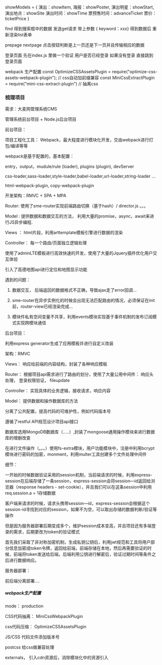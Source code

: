 showModels = {
    演出：showItem,
    海报：showPoster,
    演出明星：showStart,
    演出地点：showSite
    演出时间：showTime
    票预售时间：advanceTicket
    票价：ticketPrice 
}

find 
得到搜索框中的数据 发送get请求 带上参数 { keyword：xxx}
得到数据后 重新渲染list表单

prepage nextpage 点击按钮判断是上一页还是下一页并且传输相应的数据

登录页面 
先在index.js 里做一个验证 用户是否已经登录 如果没有登录 直接跳到登录页面 

webpack 生产配置
const OptimizeCSSAssetsPlugin = require("optimize-css-assets-webpack-plugin"); // css自动加前缀兼容
const MiniCssExtractPlugin = require("mini-css-extract-plugin")  // 抽离css

### 梳理项目

需求：大麦网管理系统CMS 

管理系统前台项目 + Node.js后台项目


前台项目：

项目工程化工具： Webpack，最大程度进行模块化开发，交由webpack进行打包/编译等等

webpack是基于配置的，基本配置：

entry，output，mudule/rule (loader), plugins (plugin), devServer

css-loader,sass-loader,style-loader,babel-loader,url-loader,string-loader ...

html-webpack-plugin, copy-webpack-plugin

开发架构：RMVC + SPA + MPA

Router: 使用了sme-router实现前端路由切换（基于hash）/ director.js 。。。

Model : 提供数据和数据交互的方法， 利用大量的promise，async，await来进行JS异步编程.

Views ： html片段，利用arttemplate模板引擎进行数据的渲染

Controller： 每一个路由/页面独立逻辑处理

使用了adminLTE模板进行高效快速的开发，使用了大量的Jquery插件优化用户交互体验

引入了高德地图api进行定位和地图显示功能

遇到的问题：

1. 数据交互， 后端返回的数据格式不正确，导致ajax走了error回调...

2. sme-router在异步实例化的时候会出现无法匹配路由的情况，必须保证在init前，router-view已经渲染完成...

3. 模块件私有空间变量不共享，利用events模块实现基于事件机制的发布订阅模式实现跨模块通信


后台项目：

利用express generator生成了应用模板并进行自定义改装

架构：RMVC

Views： 响应给前端的内容结构，封装了各种响应模板

Router： 根据项目api需求进行了路由的划分，使用了大量公用中间件： 响应头处理， 登录权限验证， fileupdate

Controller： 实现具体的业务逻辑，接收请求，响应内容

Model： 提供数据和操作数据库的方法

分离了公共配置，提高代码的可维护性，例如代码版本号

遵循了restful API规范设计项目api接口

数据库选用MongoDB数据库（.....）,封装了mongoose通用操作模块来进行数据库的增删改查

在进行文件操作（。。。）使用fs-extra模块，用户功能模块中，注册中利用bcrypt模块进行密码的加密，monment，利用multer工具创建多个文件处理中间件


细节：

一开始的时候数据验证采用的session机制，当前端请求的时候，利用express-session在后端存储了一条session，express-session会将session—id返回给浏览器（response headers - set-cookie），并且我们可以在这条session中利用req.session.a = 1存储数据

客户端来请求的时候，请求头携带session—id，express-session会根据这个session-id寻找到对应的session，如果不为空，可以取出存储的数据判断/验证等操作

但是因为服务器部署后期变成多个，维护session成本变高，并且项目还有多端登录的需求，后期更改为token的验证模式


首先我们采取了非对称加密机制，生成私钥公钥后，利用jwt规范和工具将用户部分信息加密成token令牌，返回给前端，前端存储在本地，然后再需要验证的时候，前端将token发送给后端，后端利用公钥进行解密后，验证过期时间等条件之后进行数据响应。


服务器部署：

前后端分离部署....

##### webpack生产配置

mode： production

CSS代码抽离： MiniCssWebpackPlugin

css代码压缩： OptimizeCSSAssetsPlugin

JS/CSS 代码文件添加版本号

postcss 给css做兼容处理

externals， 引入cdn资源后，消除模块化中的资源引入
